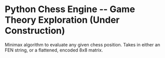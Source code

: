 # Python Chess Engine -- Game Theory Exploration (Under Construction)

Minimax algorithm to evaluate any given chess position. Takes in either an FEN string, or a flattened, encoded 8x8 matrix.

